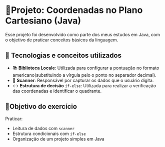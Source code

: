 # 📝Projeto: **Coordenadas no Plano Cartesiano (Java)**

Esse projeto foi desenvolvido como parte dos meus estudos em Java, com o objetivo de praticar conceitos básicos da linguagem.

## 🧪 Tecnologias e conceitos utilizados
- 📚 **Biblioteca Locale**: Utilizada para configurar a pontuação no formato americano(substituindo a vírgula pelo o ponto no separador decimal).
- 🔎 **Scanner**: Responsável por capturar os dados que o usuário digita.
- ↔️ **Estrutura de decisão** `if-else`: Utilizada para realizar a verificação das coordenadas e identificar o quadrante.

## 🎯Objetivo do exercício
Praticar:
- Leitura de dados com `scanner`
- Estrutura condicionais  com `if-else`
- Organização de um projeto simples em Java
  
